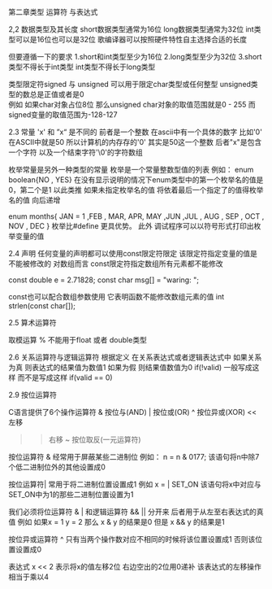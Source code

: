 第二章类型 运算符 与表达式

2,2 数据类型及其长度
short数据类型通常为16位
long数据类型通常为32位
int类型可以是16位也可以是32位 歌编译器可以按照硬件特性自主选择合适的长度

但要遵循一下的要求
1.short和int类型至少为16位
2.long类型至少为32位
3.short类型不得长于int类型 int类型不得长于long类型

类型限定符signed 与 unsigned 可以用于限定char类型或任何整型 
unsigned类型的数总是正值或者是0  
例如 如果char对象占位8位 那么unsigned char对象的取值范围就是0 - 255
而signed变量的取值范围为-128-127

2.3 常量
'x' 和 ”x“ 是不同的 前者是一个整数 在ascii中有一个具体的数字 比如'0' 在ASCII中就是50 所以计算机的内存存的'0' 其实是50这一个整数 后者"x"是包含一个字符 以及一个结束字符'\0'的字符数组

枚举常量是另外一种类型的常量 枚举是一个常量整数型值的列表 例如：
enum boolean{NO , YES}
在没有显示说明的情况下enum类型中的第一个枚举名的值是0，第二个是1 以此类推
如果未指定枚举名的值 将依着最后一个指定了的值得枚举名的值 向后递增

enum months{ JAN = 1 ,FEB , MAR, APR, MAY ,JUN ,JUL , AUG , SEP , OCT , NOV , DEC }
枚举比#define 更具优势。 此外 调试程序可以以符号形式打印出枚举变量的值

2.4 声明
任何变量的声明都可以使用const限定符限定  该限定符指定变量的值是不能被修改的 对数组而言 const限定符指定数组所有元素都不能修改

const double e = 2.71828;
const char msg[] = "waring: ";

const也可以配合数组参数使用 它表明函数不能修改数组元素的值
int strlen(const char[]);


2.5 算术运算符

取模运算 % 不能用于float 或者 double类型

2.6 关系运算符与逻辑运算符
根据定义 在关系表达式或者逻辑表达式中 如果关系为真 则表达式的结果值为数值1 如果为假 则结果值数值为0
if(!valid) 一般写成这样
而不是写成这样 if(valid == 0)


2.9 按位运算符

C语言提供了6个操作运算符
&   按位与(AND)
|   按位或(OR)
^   按位异或(XOR)
<<  左移
>>  右移
~   按位取反(一元运算符)

按位运算符 & 经常用于屏蔽某些二进制位 例如：
n = n & 0177;
该语句将n中除7个低二进制位外的其他设置成0

按位运算符| 常用于将二进制位置设置成1 例如
x = | SET_ON
该语句将x中对应与SET_ON中为1的那些二进制位置设置为1


我们必须将位运算符 & | 和逻辑运算符 && || 分开来 后者用于从左至右表达式的真值
例如 如果x = 1 y = 2 那么 x & y 的结果是0 但是 x && y 的结果是1

按位异或运算符 ^ 只有当两个操作数对应不相同的时候将该位置设置成1 否则该位置设置成0

表达式 x << 2 表示将x的值左移2位 右边空出的2位用0递补 该表达式的左移操作相当于乘以4
